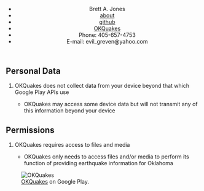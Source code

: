   <main>
    <header>
      <nav>
        <ul>
          <li>Brett A. Jones</li>
          <li><a href="http://evilgreven.net/index.html">about</a></li>
          <li><a href="https://github.com/EvilGreven">github</a></li>
          <li><a href="http://evilgreven.brinkster.net/okquakes/index.html" class="current">OKQuakes</a></li>
          <li>Phone: 405-657-4753</li>
          <li>E-mail: evil_greven@yahoo.com</li>
        </ul>
      </nav>
    </header>
      <article>
        <h1>Personal Data</h1>
        <ol>
          <li>OKQuakes does not collect data from your device beyond that which Google Play APIs use</li>
            <ul>
              <li>OKQuakes may access some device data but will not transmit any of this information beyond your device</li>
            </ul>
        </ol>
      </article>
      <article>
        <h1>Permissions</h1>
        <ol>
          <li>OKQuakes requires access to files and media</li>
            <ul>
              <li>OKQuakes only needs to access files and/or media to perform its function of providing earthquake information for Oklahoma</li>
            </ul>
        </ol>
      </article>
        <aside>
        <figure>
          <img src="http://evilgreven.brinkster.net/images/okquakes_big.gif" alt="OKQuakes" />
          <figcaption>
            <a href="https://play.google.com/store/apps/details?id=com.evilgreven.okquakes">OKQuakes</a> on Google Play.
          </figcaption>
        </figure>
    </aside>
  </main>
